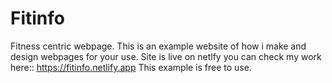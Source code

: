 # Fitinfo
Fitness centric webpage.
This is an example website of how i make and design webpages for your use.
Site is live on netlfy you can check my work here:: https://fitinfo.netlify.app
This example is free to use.
